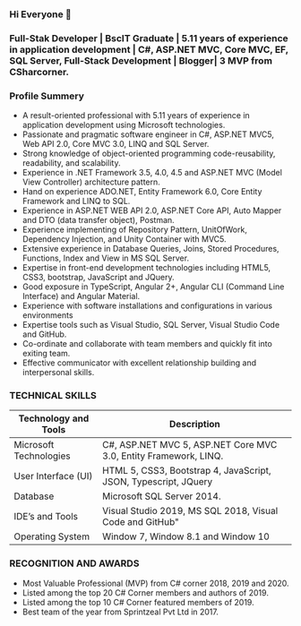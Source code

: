 ### Hi Everyone 👋

### Full-Stak Developer | BscIT Graduate | 5.11 years of experience in application development | C#, ASP.NET MVC, Core MVC, EF, SQL Server, Full-Stack Development | Blogger| 3 MVP from CSharcorner.

### Profile Summery
*	A result-oriented professional with 5.11 years of experience in application development using Microsoft technologies.
*	Passionate and pragmatic software engineer in C#, ASP.NET MVC5, Web API 2.0, Core MVC 3.0, LINQ and SQL Server.
*	Strong knowledge of object-oriented programming code-reusability, readability, and scalability.
*	Experience in .NET Framework 3.5, 4.0, 4.5 and ASP.NET MVC (Model View Controller) architecture pattern.
*	Hand on experience ADO.NET, Entity Framework 6.0, Core Entity Framework and LINQ to SQL.
*	Experience in ASP.NET WEB API 2.0, ASP.NET Core API, Auto Mapper and DTO (data transfer object), Postman.
*	Experience implementing of Repository Pattern, UnitOfWork, Dependency Injection, and Unity Container with MVC5.
*	Extensive experience in Database Queries, Joins, Stored Procedures, Functions, Index and View in MS SQL Server.
*	Expertise in front-end development technologies including HTML5, CSS3, bootstrap, JavaScript and JQuery.
*	Good exposure in TypeScript, Angular 2+, Angular CLI (Command Line Interface) and Angular Material.
*	Experience with software installations and configurations in various environments
*	Expertise tools such as Visual Studio, SQL Server, Visual Studio Code and GitHub.
*	Co-ordinate and collaborate with team members and quickly fit into exiting team.
*	Effective communicator with excellent relationship building and interpersonal skills.

### TECHNICAL SKILLS
| Technology and Tools | Description |
| --- | --- |
| Microsoft Technologies | C#, ASP.NET MVC 5, ASP.NET Core MVC 3.0, Entity Framework, LINQ. |
|User Interface (UI)|HTML 5, CSS3, Bootstrap 4, JavaScript, JSON, Typescript, JQuery|
|Database|Microsoft SQL Server 2014.|
|IDE’s and Tools|Visual Studio 2019, MS SQL 2018, Visual Code and GitHub"|
|Operating System| Window 7, Window 8.1 and Window 10|

### RECOGNITION AND AWARDS  

*	Most Valuable Professional (MVP) from C# corner 2018, 2019 and 2020.
*	Listed among the top 20 C# Corner members and authors of 2019.
*	Listed among the top 10 C# Corner featured members of 2019.
*	Best team of the year from Sprintzeal Pvt Ltd in 2017.

